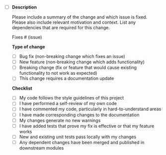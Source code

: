 - [ ] **Description**

  Please include a summary of the change and which issue is fixed. Please also include relevant motivation and context. List any dependencies that are required for this change.

  Fixes # (issue)

  **Type of change**

  - [ ] Bug fix (non-breaking change which fixes an issue)
  - [ ] New feature (non-breaking change which adds functionality)
  - [ ] Breaking change (fix or feature that would cause existing functionality to not work as expected)
  - [ ] This change requires a documentation update

  **Checklist**

  - [ ] My code follows the style guidelines of this project
  - [ ] I have performed a self-review of my own code
  - [ ] I have commented my code, particularly in hard-to-understand areas
  - [ ] I have made corresponding changes to the documentation
  - [ ] My changes generate no new warnings
  - [ ] I have added tests that prove my fix is effective or that my feature works
  - [ ] New and existing unit tests pass locally with my changes
  - [ ] Any dependent changes have been merged and published in downstream modules
